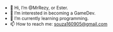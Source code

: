 - 👋 Hi, I’m @MrRezy, or Ester.
- 👀 I’m interested in becoming a GameDev.
- 🌱 I’m currently learning programming.
- 📫 How to reach me: souza160905@gmail.com

<!---
PolarBXD/PolarBXD is a ✨ special ✨ repository because its `README.md` (this file) appears on your GitHub profile.
You can click the Preview link to take a look at your changes.
--->
